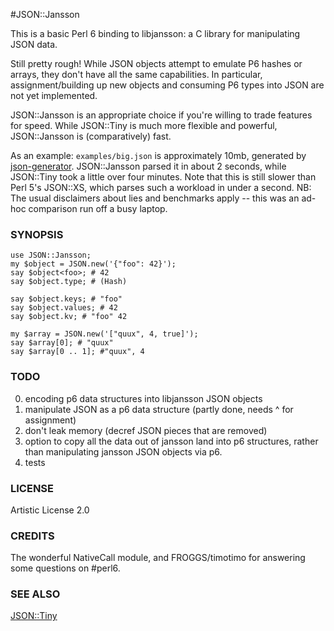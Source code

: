 #JSON::Jansson

This is a basic Perl 6 binding to libjansson: a C library for manipulating JSON data.

Still pretty rough! While JSON objects attempt to emulate P6 hashes or arrays, they don't have all the same capabilities.  In particular, assignment/building up new objects and consuming P6 types into JSON are not yet implemented.

JSON::Jansson is an appropriate choice if you're willing to trade features for
speed. While JSON::Tiny is much more flexible and powerful, JSON::Jansson is
(comparatively) fast.

As an example: `examples/big.json` is approximately 10mb, generated by
[json-generator](json-generator.com).  JSON::Jansson parsed it 
in about 2 seconds, while JSON::Tiny took a little over four minutes. Note that
this is still slower than Perl 5's JSON::XS, which parses such a workload in
under a second.  NB: The usual disclaimers about lies and benchmarks apply -- 
this was an ad-hoc comparison run off a busy laptop.


### SYNOPSIS

    use JSON::Jansson;
    my $object = JSON.new('{"foo": 42}');
    say $object<foo>; # 42
    say $object.type; # (Hash)

    say $object.keys; # "foo"
    say $object.values; # 42
    say $object.kv; # "foo" 42

    my $array = JSON.new('["quux", 4, true]');
    say $array[0]; # "quux"
    say $array[0 .. 1]; #"quux", 4

### TODO

0. encoding p6 data structures into libjansson JSON objects
1. manipulate JSON as a p6 data structure (partly done, needs ^ for assignment)
2. don't leak memory (decref JSON pieces that are removed)
3. option to copy all the data out of jansson land into p6 structures, rather
than manipulating jansson JSON objects via p6.
4. tests

### LICENSE

Artistic License 2.0

### CREDITS

The wonderful NativeCall module, and FROGGS/timotimo for answering some
questions on #perl6.

### SEE ALSO

[JSON::Tiny](github.com/moritz/json)
